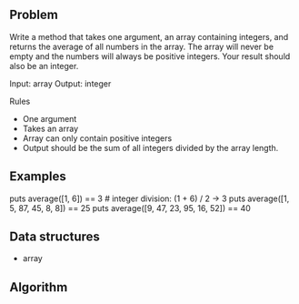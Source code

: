 ## Problem
Write a method that takes one argument, an array containing integers, and returns the average of all numbers in the array. The array will never be empty and the numbers will always be positive integers. Your result should also be an integer.

Input: array
Output: integer

Rules
- One argument
- Takes an array
- Array can only contain positive integers
- Output should be the sum of all integers divided by the array length.

## Examples
puts average([1, 6]) == 3 # integer division: (1 + 6) / 2 -> 3
puts average([1, 5, 87, 45, 8, 8]) == 25
puts average([9, 47, 23, 95, 16, 52]) == 40

## Data structures
- array

## Algorithm